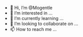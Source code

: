 - 👋 Hi, I’m @Mogentle
- 👀 I’m interested in ...
- 🌱 I’m currently learning ...
- 💞️ I’m looking to collaborate on ...
- 📫 How to reach me ...

<!---
Mogentle/Mogentle is a ✨ special ✨ repository because its `README.md` (this file) appears on your GitHub profile.
You can click the Preview link to take a look at your changes.
--->
